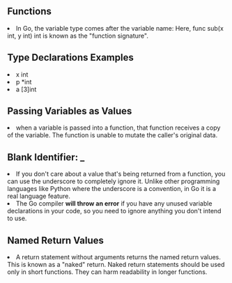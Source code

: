 ## Functions
<li>In Go, the variable type comes after the variable name: Here, func sub(x int, y int) int is known as the "function signature".</li>

## Type Declarations Examples
<li>x int</li>
<li>p *int</li>
<li>a [3]int</li>

## Passing Variables as Values
<li>when a variable is passed into a function, that function receives a copy of the variable. The function is unable to mutate the caller's original data.</li>

## Blank Identifier: _
<li>If you don't care about a value that's being returned from a function, you can use the underscore to completely ignore it. Unlike other programming languages like Python
where the underscore is a convention, in Go it is a real language feature.
</li>
<li>The Go compiler <strong>will throw an error</strong> if you have any unused variable declarations in your code, so you need to ignore anything you don't intend to use.</li>

## Named Return Values
<li>A return statement without arguments returns the named return values. This is known as a "naked" return.
Naked return statements should be used only in short functions. They can harm readability in longer functions.</li>